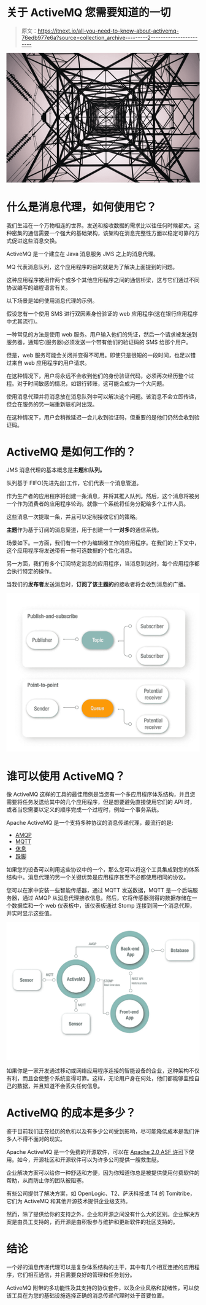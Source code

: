 # 关于 ActiveMQ 您需要知道的一切

> 原文：<https://itnext.io/all-you-need-to-know-about-activemq-76edb977e6a?source=collection_archive---------2----------------------->

![](img/1a85d3d3737eef2b5a17586fe303daf4.png)

# 什么是消息代理，如何使用它？

我们生活在一个万物相连的世界。发送和接收数据的需求比以往任何时候都大。这种密集的通信需要一个强大的基础架构，该架构在消息完整性方面以稳定可靠的方式促进这些消息交换。

ActiveMQ 是一个建立在 Java 消息服务 JMS 之上的消息代理。

MQ 代表消息队列，这个应用程序的目的就是为了解决上面提到的问题。

这种应用程序被用作两个或多个其他应用程序之间的通信桥梁，这与它们通过不同协议编写的编程语言有关。

以下场景是如何使用消息代理的示例。

假设您有一个使用 SMS 进行双因素身份验证的 web 应用程序(这在银行应用程序中尤其流行)。

一种常见的方法是使用 web 服务。用户输入他们的凭证，然后一个请求被发送到服务器，通知它(服务器)必须发送一个带有他们的验证码的 SMS 给那个用户。

但是，web 服务可能会关闭并变得不可用。即使只是很短的一段时间，也足以错过来自 web 应用程序的用户请求。

在这种情况下，用户将永远不会收到他们的身份验证代码，必须再次经历整个过程。对于时间敏感的情况，如银行转账，这可能会成为一个大问题。

使用消息代理并将消息放在消息队列中可以解决这个问题。该消息不会立即传递，但会在服务的另一端重新联机时出现。

在这种情况下，用户会稍微延迟一会儿收到验证码，但重要的是他们仍然会收到验证码。

# ActiveMQ 是如何工作的？

JMS 消息代理的基本概念是**主题**和**队列。**

队列基于 FIFO(先进先出)工作，它们代表一个消息管道。

作为生产者的应用程序将创建一条消息，并将其推入队列。然后，这个消息将被另一个作为消费者的应用程序轮询。就像一个系统将任务分配给多个工作人员。

这些消息一次提取一条，并且可以定制接收它们的策略。

**主题**作为基于订阅的消息渠道，用于创建一个**一对多**的通信系统。

场景如下。一方面，我们有一个作为编辑器工作的应用程序。在我们的上下文中，这个应用程序将发送带有一些可选数据的个性化消息。

另一方面，我们有多个订阅特定消息的应用程序，当消息到达时，每个应用程序都会执行特定的操作。

当我们的**发布者**发送消息时，**订阅了该主题的**的接收者将会收到消息的广播。

![](img/6e744f61c25d5df1399c74d3aa34518a.png)

# 谁可以使用 ActiveMQ？

像 ActiveMQ 这样的工具的最佳用例是当您有一个多应用程序体系结构，并且您需要将任务发送给其中的几个应用程序，但是想要避免直接使用它们的 API 时，或者当您需要以定义的顺序完成一个过程时，例如一个事务系统。

Apache ActiveMQ 是一个支持多种协议的消息传递代理，最流行的是:

*   [AMQP](https://activemq.apache.org/amqp)
*   [MQTT](https://activemq.apache.org/mqtt)
*   [休息](https://activemq.apache.org/rest)
*   [跺脚](https://activemq.apache.org/stomp)

如果您的设备可以利用这些协议中的一个，那么您可以将这个工具集成到您的体系结构中。消息代理的另一个关键优势是应用程序甚至不必都使用相同的协议。

您可以在家中安装一些智能传感器，通过 MQTT 发送数据，MQTT 是一个后端服务器，通过 AMQP 从消息代理接收信息。然后，它将传感器测得的数据存储在一个数据库和一个 web 仪表板中，该仪表板通过 Stomp 连接到同一个消息代理，并实时显示这些值。

![](img/a1a6bf1f9f0425eea734fda688f3fd92.png)

如果你是一家开发通过移动或网络应用程序连接的智能设备的企业，这种架构不仅有利，而且会使整个系统变得可靠。这样，无论用户身在何处，他们都能够监控自己的数据，并且知道不会丢失任何信息。

# ActiveMQ 的成本是多少？

鉴于目前我们正在经历的危机以及有多少公司受到影响，尽可能降低成本是我们许多人不得不面对的现实。

Apache ActiveMQ 是一个免费的开源软件，可以在 [Apache 2.0 ASF 许可](https://www.apache.org/licenses/LICENSE-2.0)下使用。如今，开源社区和开源软件可以为许多公司提供一艘救生艇。

企业解决方案可以给你一种舒适和方便，因为你知道你总是被提供使用付费软件的帮助，从而防止你的团队被阻塞。

有些公司提供了解决方案，如 OpenLogic、T2、萨沃科技或 T4 的 Tomitribe，它们为 ActiveMQ 和其他开源技术提供企业级支持。

然而，除了提供给你的支持之外，企业和开源之间没有什么大的区别。企业解决方案是由员工支持的，而开源是由积极参与维护和更新软件的社区支持的。

# 结论

一个好的消息传递代理可以是复杂体系结构的主干，其中有几个相互连接的应用程序，它们相互通信，并且需要良好的管理和任务划分。

ActiveMQ 附带的多功能性及其支持的协议套件，以及企业风格和就绪性，可以使该工具在为您的基础设施选择正确的消息传递代理时处于首要位置。